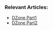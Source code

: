 ### Relevant Articles:

- [DZone Part1](https://dzone.com/articles/openapi-3-documentation-with-spring-boot)
- [DZone Part2](https://dzone.com/articles/doing-more-with-springdoc-openapi)
